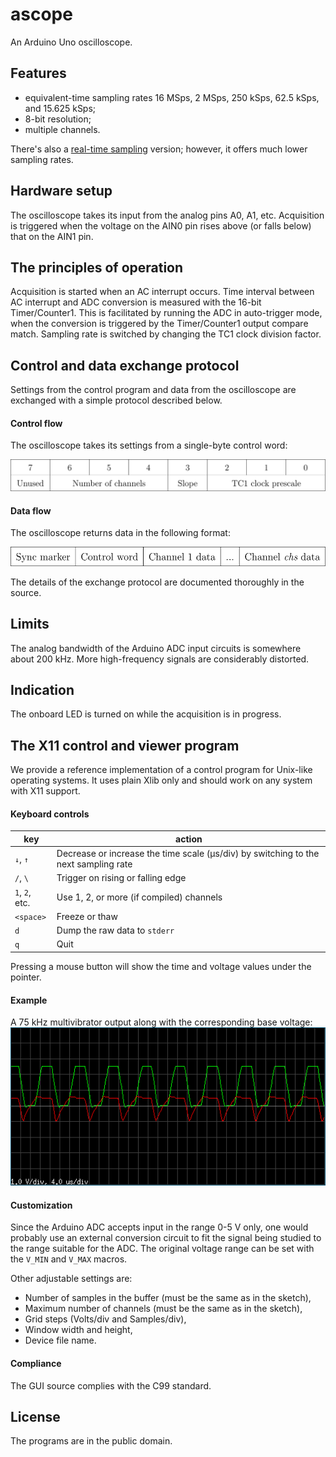 # ascope
An Arduino Uno oscilloscope.

## Features
* equivalent-time sampling rates 16 MSps, 2 MSps, 250 kSps, 62.5 kSps, and 15.625 kSps;
* 8-bit resolution;
* multiple channels.

There's also a [real-time sampling](../../tree/realtime) version;
however, it offers much lower sampling rates.

## Hardware setup
The oscilloscope takes its input from the analog pins A0, A1, etc.
Acquisition is triggered when the voltage on the AIN0 pin rises above (or
falls below) that on the AIN1 pin.

## The principles of operation
Acquisition is started when an AC interrupt occurs. Time interval between
AC interrupt and ADC conversion is measured with the 16-bit
Timer/Counter1. This is facilitated by running the ADC in auto-trigger
mode, when the conversion is triggered by the Timer/Counter1 output
compare match. Sampling rate is switched by changing the TC1 clock
division factor.

## Control and data exchange protocol
Settings from the control program and data from the oscilloscope are
exchanged with a simple protocol described below.

#### Control flow
The oscilloscope takes its settings from a single-byte control word:

![](docs/cw.svg)

#### Data flow
The oscilloscope returns data in the following format:

![](docs/data.svg)

The details of the exchange protocol are documented thoroughly in the
source.

## Limits
The analog bandwidth of the Arduino ADC input circuits is somewhere
about 200 kHz. More high-frequency signals are considerably distorted.

## Indication
The onboard LED is turned on while the acquisition is in progress.

## The X11 control and viewer program
We provide a reference implementation of a control program for Unix-like
operating systems. It uses plain Xlib only and should work on any system
with X11 support.

#### Keyboard controls
key            | action
---------------|-------
`↓`, `↑`       | Decrease or increase the time scale (μs/div) by switching to the next sampling rate
`/`, `\`       | Trigger on rising or falling edge
`1`, `2`, etc. | Use 1, 2, or more (if compiled) channels
`<space>`      | Freeze or thaw
`d`            | Dump the raw data to `stderr`
`q`            | Quit

Pressing a mouse button will show the time and voltage values under the
pointer.

#### Example
A 75 kHz multivibrator output along with the corresponding base voltage:
![](docs/mv.png)

#### Customization
Since the Arduino ADC accepts input in the range 0-5 V only, one would
probably use an external conversion circuit to fit the signal being
studied to the range suitable for the ADC. The original voltage range
can be set with the `V_MIN` and `V_MAX` macros.

Other adjustable settings are:
* Number of samples in the buffer (must be the same as in the sketch),
* Maximum number of channels (must be the same as in the sketch),
* Grid steps (Volts/div and Samples/div),
* Window width and height,
* Device file name.

#### Compliance
The GUI source complies with the C99 standard.

## License
The programs are in the public domain.
